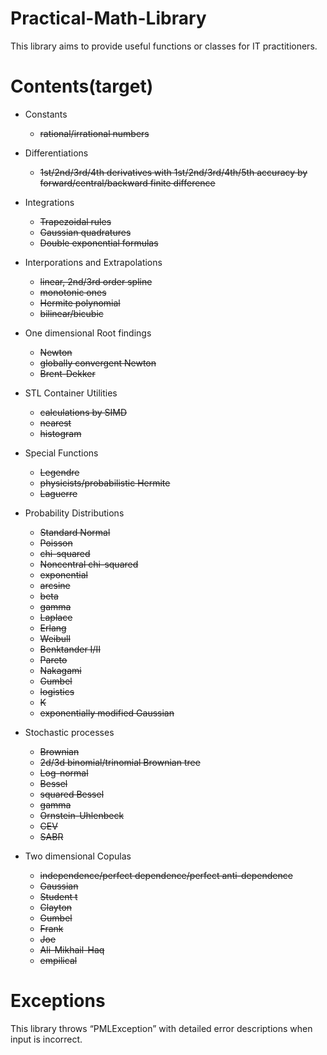 # Practical-Math-Library
This library aims to provide useful functions or classes for IT practitioners.

# Contents(target)
 - Constants
    - ~~rational/irrational numbers~~

 - Differentiations
    - ~~1st/2nd/3rd/4th derivatives with 1st/2nd/3rd/4th/5th accuracy by forward/central/backward finite difference~~

 - Integrations
    - ~~Trapezoidal rules~~
    - ~~Gaussian quadratures~~
    - ~~Double exponential formulas~~
    
 - Interporations and Extrapolations
    - ~~linear, 2nd/3rd order spline~~
    - ~~monotonic ones~~
    - ~~Hermite polynomial~~
    - ~~bilinear/bicubic~~

 - One dimensional Root findings
    - ~~Newton~~
    - ~~globally convergent Newton~~
    - ~~Brent-Dekker~~
    
 - STL Container Utilities
    - ~~calculations by SIMD~~
    - ~~nearest~~
    - ~~histogram~~
    
 - Special Functions
    - ~~Legendre~~
    - ~~physicists/probabilistic Hermite~~
    - ~~Laguerre~~
 
 - Probability Distributions
    - ~~Standard Normal~~
    - ~~Poisson~~
    - ~~chi-squared~~
    - ~~Noncentral chi-squared~~
    - ~~exponential~~
    - ~~arcsine~~
    - ~~beta~~
    - ~~gamma~~
    - ~~Laplace~~
    - ~~Erlang~~
    - ~~Weibull~~
    - ~~Benktander I/II~~
    - ~~Pareto~~
    - ~~Nakagami~~
    - ~~Gumbel~~
    - ~~logistics~~
    - ~~K~~
    - ~~exponentially modified Gaussian~~
 
 - Stochastic processes
    - ~~Brownian~~
    - ~~2d/3d binomial/trinomial Brownian tree~~
    - ~~Log-normal~~
    - ~~Bessel~~
    - ~~squared Bessel~~
    - ~~gamma~~
    - ~~Ornstein-Uhlenbeck~~
    - ~~CEV~~
    - ~~SABR~~
    
 - Two dimensional Copulas
    - ~~independence/perfect dependence/perfect anti-dependence~~
    - ~~Gaussian~~
    - ~~Student t~~
    - ~~Clayton~~
    - ~~Gumbel~~
    - ~~Frank~~
    - ~~Joe~~
    - ~~Ali-Mikhail-Haq~~
    - ~~empilical~~

# Exceptions
This library throws “PMLException” with detailed error descriptions when input is incorrect.

